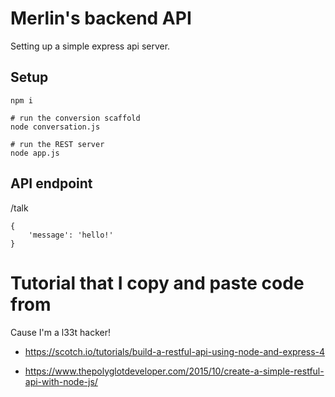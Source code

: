 
# Merlin's backend API

Setting up a simple express api server.

## Setup

```
npm i

# run the conversion scaffold
node conversation.js

# run the REST server
node app.js
```


## API endpoint

/talk

```
{
    'message': 'hello!'
}
```


# Tutorial that I copy and paste code from

Cause I'm a l33t hacker!

* https://scotch.io/tutorials/build-a-restful-api-using-node-and-express-4

* https://www.thepolyglotdeveloper.com/2015/10/create-a-simple-restful-api-with-node-js/


